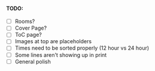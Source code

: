 #### TODO:
- [ ] Rooms?
- [ ] Cover Page?
- [ ] ToC page?
- [ ] Images at top are placeholders
- [ ] Times need to be sorted properly (12 hour vs 24 hour)
- [ ] Some lines aren't showing up in print
- [ ] General polish
